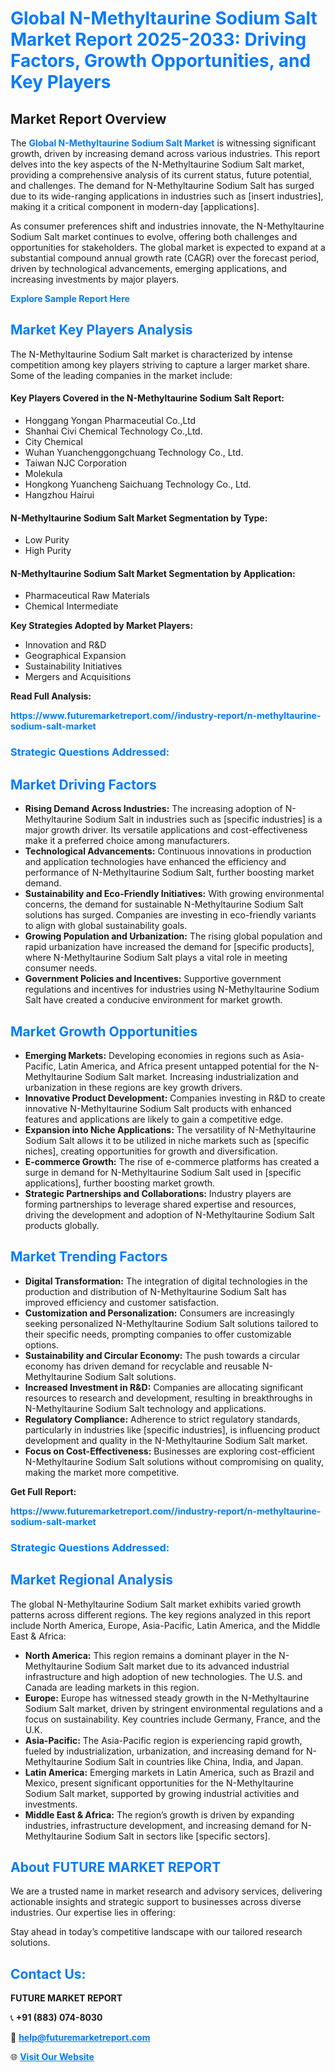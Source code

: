 <h1 style="color: #007BFF;">Global N-Methyltaurine Sodium Salt Market Report 2025-2033: Driving Factors, Growth Opportunities, and Key Players</h1>

<section id="overview">
<h2>Market Report Overview</h2>
<p>The <a href="https://www.futuremarketreport.com//industry-report/n-methyltaurine-sodium-salt-market" style="color: #007BFF; text-decoration: none;"><strong>Global N-Methyltaurine Sodium Salt Market</strong></a> is witnessing significant growth, driven by increasing demand across various industries. This report delves into the key aspects of the N-Methyltaurine Sodium Salt market, providing a comprehensive analysis of its current status, future potential, and challenges. The demand for N-Methyltaurine Sodium Salt has surged due to its wide-ranging applications in industries such as [insert industries], making it a critical component in modern-day [applications].</p>
<p>As consumer preferences shift and industries innovate, the N-Methyltaurine Sodium Salt market continues to evolve, offering both challenges and opportunities for stakeholders. The global market is expected to expand at a substantial compound annual growth rate (CAGR) over the forecast period, driven by technological advancements, emerging applications, and increasing investments by major players.</p>
</section>

<section id="overview">
<p><a href="https://www.futuremarketreport.com//request-sample/reportId=84911" style="color: #007BFF; text-decoration: none;"><strong>Explore Sample Report Here</strong></a></p>
</section>

<section id="key-players">
<h2 style="color: #007BFF;">Market Key Players Analysis</h2>
<p>The N-Methyltaurine Sodium Salt market is characterized by intense competition among key players striving to capture a larger market share. Some of the leading companies in the market include:</p>
<h4>Key Players Covered in the N-Methyltaurine Sodium Salt Report:</h4>
<ul><li>Honggang Yongan Pharmaceutial Co.,Ltd</li><li>Shanhai Civi Chemical Technology Co.,Ltd.</li><li>City Chemical</li><li>Wuhan Yuanchenggongchuang Technology Co., Ltd.</li><li>Taiwan NJC Corporation</li><li>Molekula</li><li>Hongkong Yuancheng Saichuang Technology Co., Ltd.</li><li>Hangzhou Hairui</li></ul>
<h4>N-Methyltaurine Sodium Salt Market Segmentation by Type:</h4>
<ul><li>Low Purity</li><li>High Purity</li></ul>

<h4>N-Methyltaurine Sodium Salt Market Segmentation by Application:</h4>
<ul><li>Pharmaceutical Raw Materials</li><li>Chemical Intermediate</li></ul>
<p><strong>Key Strategies Adopted by Market Players:</strong></p>
<ul>
<li>Innovation and R&D</li>
<li>Geographical Expansion</li>
<li>Sustainability Initiatives</li>
<li>Mergers and Acquisitions</li>
</ul>
</section>

<section>
<p><strong>Read Full Analysis: </strong></p><a href="https://www.futuremarketreport.com//industry-report/n-methyltaurine-sodium-salt-market" style="color: #007BFF; text-decoration: none;"><strong>https://www.futuremarketreport.com//industry-report/n-methyltaurine-sodium-salt-market</strong></a>
<h3 style="color: #007BFF;">Strategic Questions Addressed:</h3>
</section>

<section id="driving-factors">
<h2 style="color: #007BFF;">Market Driving Factors</h2>
<ul>
<li><strong>Rising Demand Across Industries:</strong> The increasing adoption of N-Methyltaurine Sodium Salt in industries such as [specific industries] is a major growth driver. Its versatile applications and cost-effectiveness make it a preferred choice among manufacturers.</li>
<li><strong>Technological Advancements:</strong> Continuous innovations in production and application technologies have enhanced the efficiency and performance of N-Methyltaurine Sodium Salt, further boosting market demand.</li>
<li><strong>Sustainability and Eco-Friendly Initiatives:</strong> With growing environmental concerns, the demand for sustainable N-Methyltaurine Sodium Salt solutions has surged. Companies are investing in eco-friendly variants to align with global sustainability goals.</li>
<li><strong>Growing Population and Urbanization:</strong> The rising global population and rapid urbanization have increased the demand for [specific products], where N-Methyltaurine Sodium Salt plays a vital role in meeting consumer needs.</li>
<li><strong>Government Policies and Incentives:</strong> Supportive government regulations and incentives for industries using N-Methyltaurine Sodium Salt have created a conducive environment for market growth.</li>
</ul>
</section>

<section id="growth-opportunities">
<h2 style="color: #007BFF;">Market Growth Opportunities</h2>
<ul>
<li><strong>Emerging Markets:</strong> Developing economies in regions such as Asia-Pacific, Latin America, and Africa present untapped potential for the N-Methyltaurine Sodium Salt market. Increasing industrialization and urbanization in these regions are key growth drivers.</li>
<li><strong>Innovative Product Development:</strong> Companies investing in R&D to create innovative N-Methyltaurine Sodium Salt products with enhanced features and applications are likely to gain a competitive edge.</li>
<li><strong>Expansion into Niche Applications:</strong> The versatility of N-Methyltaurine Sodium Salt allows it to be utilized in niche markets such as [specific niches], creating opportunities for growth and diversification.</li>
<li><strong>E-commerce Growth:</strong> The rise of e-commerce platforms has created a surge in demand for N-Methyltaurine Sodium Salt used in [specific applications], further boosting market growth.</li>
<li><strong>Strategic Partnerships and Collaborations:</strong> Industry players are forming partnerships to leverage shared expertise and resources, driving the development and adoption of N-Methyltaurine Sodium Salt products globally.</li>
</ul>
</section>

<section id="trending-factors">
<h2 style="color: #007BFF;">Market Trending Factors</h2>
<ul>
<li><strong>Digital Transformation:</strong> The integration of digital technologies in the production and distribution of N-Methyltaurine Sodium Salt has improved efficiency and customer satisfaction.</li>
<li><strong>Customization and Personalization:</strong> Consumers are increasingly seeking personalized N-Methyltaurine Sodium Salt solutions tailored to their specific needs, prompting companies to offer customizable options.</li>
<li><strong>Sustainability and Circular Economy:</strong> The push towards a circular economy has driven demand for recyclable and reusable N-Methyltaurine Sodium Salt solutions.</li>
<li><strong>Increased Investment in R&D:</strong> Companies are allocating significant resources to research and development, resulting in breakthroughs in N-Methyltaurine Sodium Salt technology and applications.</li>
<li><strong>Regulatory Compliance:</strong> Adherence to strict regulatory standards, particularly in industries like [specific industries], is influencing product development and quality in the N-Methyltaurine Sodium Salt market.</li>
<li><strong>Focus on Cost-Effectiveness:</strong> Businesses are exploring cost-efficient N-Methyltaurine Sodium Salt solutions without compromising on quality, making the market more competitive.</li>
</ul>
</section>

<section>
<p><strong>Get Full Report: </strong></p><a href="https://www.futuremarketreport.com//industry-report/n-methyltaurine-sodium-salt-market" style="color: #007BFF; text-decoration: none;"><strong>https://www.futuremarketreport.com//industry-report/n-methyltaurine-sodium-salt-market</strong></a>
<h3 style="color: #007BFF;">Strategic Questions Addressed:</h3>
</section>


<section id="regional-analysis">
<h2 style="color: #007BFF;">Market Regional Analysis</h2>
<p>The global N-Methyltaurine Sodium Salt market exhibits varied growth patterns across different regions. The key regions analyzed in this report include North America, Europe, Asia-Pacific, Latin America, and the Middle East & Africa:</p>
<ul>
<li><strong>North America:</strong> This region remains a dominant player in the N-Methyltaurine Sodium Salt market due to its advanced industrial infrastructure and high adoption of new technologies. The U.S. and Canada are leading markets in this region.</li>
<li><strong>Europe:</strong> Europe has witnessed steady growth in the N-Methyltaurine Sodium Salt market, driven by stringent environmental regulations and a focus on sustainability. Key countries include Germany, France, and the U.K.</li>
<li><strong>Asia-Pacific:</strong> The Asia-Pacific region is experiencing rapid growth, fueled by industrialization, urbanization, and increasing demand for N-Methyltaurine Sodium Salt in countries like China, India, and Japan.</li>
<li><strong>Latin America:</strong> Emerging markets in Latin America, such as Brazil and Mexico, present significant opportunities for the N-Methyltaurine Sodium Salt market, supported by growing industrial activities and investments.</li>
<li><strong>Middle East & Africa:</strong> The region’s growth is driven by expanding industries, infrastructure development, and increasing demand for N-Methyltaurine Sodium Salt in sectors like [specific sectors].</li>
</ul>
</section>

<footer>
<h2 style="color: #007BFF;">About FUTURE MARKET REPORT</h2>
<p>We are a trusted name in market research and advisory services, delivering actionable insights and strategic support to businesses across diverse industries. Our expertise lies in offering:</p>

<p>Stay ahead in today’s competitive landscape with our tailored research solutions.</p>

<h2 style="color: #007BFF;">Contact Us:</h2>
<p><strong>FUTURE MARKET REPORT</strong></p>
<p>📞 <strong>+91 (883) 074-8030</strong></p>
<p>📧 <strong><a href="mailto:help@futuremarketreport.com" style="color: #007BFF;">help@futuremarketreport.com</a></strong></p>
<p>🌐 <strong><a href="https://www.futuremarketreport.com/" style="color: #007BFF;">Visit Our Website</a></strong></p>
</footer>